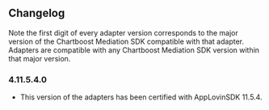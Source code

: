 ## Changelog

Note the first digit of every adapter version corresponds to the major version of the Chartboost Mediation SDK compatible with that adapter. 
Adapters are compatible with any Chartboost Mediation SDK version within that major version.

### 4.11.5.4.0
- This version of the adapters has been certified with AppLovinSDK 11.5.4.
